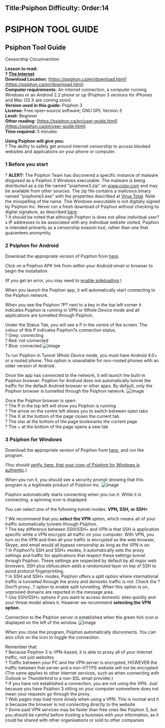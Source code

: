 Title:Psiphon
Difficulty:
Order:14
---
# PSIPHON TOOL GUIDE

## Psiphon Tool Guide   
Censorship Circumvention 

**Lesson to read:   
? [The Internet](umbrella://lesson/the-internet)**  
**Download Location:** [https://psiphon.ca/en/download.html](https://psiphon.ca/en/download.html)   
**Computer requirements:** An internet connection, a computer running Windows or an Android 2.2 phone or up (Psiphon 3 versions for iPhones and Mac OS X are coming soon)  
**Version used in this guide:** Psiphon 3  
**License:** Free open-source software; GNU GPL Version 3  
**Level:** Beginner  
**Other reading:** [https://psiphon.ca/en/user-guide.html](https://psiphon.ca/en/user-guide.html)  
**Time required:** 5 minutes

**Using Psiphon will give you:**  
? The ability to safely get around internet censorship to access blocked websites and applications on your phone or computer.

### 1 Before you start 

? **ALERT:** The Psiphon Team has discovered a specific instance of malware disguised as a Psiphon 3 Windows executable. The malware is being distributed as a zip file named "pisphone3.zip" on www.copy.com and may be available from other sources. The zip file contains a malicious binary named "pisphone3.exe" with the properties described at [Virus Total](https://www.virustotal.com/en/file/54201e181615c7eb18ee5a5ca3a0b7924cf3097ac5214fbee530741b6a6bc3da/analysis/1372262585/). Note the misspelling of the name. This Windows executable is not digitally signed by Psiphon Inc. Never run a fresh download of Psiphon without checking its digital signature, as described [here](https://psiphon.ca/en.html#is_my_psiphon_3_for_windows_authentic).  
? It should be noted that although Psiphon is does not allow individual user?s IP addresses to be associated with any individual website visited, Psiphon is intended primarily as a censorship evasion tool, rather than one that guarantees anonymity.

### 2 Psiphon for Android

Download the appropriate version of Psiphon from [here](https://psiphon.ca/en/download.html). 

Click on a Psiphon APK link from within your Android email or browser to begin the installation. 

(If you get an error, you may need to [enable sideloading](https://psiphon.ca/en/faq.html#android-enable-sideloading).)

When you launch the Psiphon app, it will automatically start connecting to the Psiphon network.

When you see the Psiphon ?P? next to a key in the top left corner it indicates Psiphon is running in VPN or Whole Device mode and all applications are tunnelled through Psiphon.

Under the Status Tab, you will see a P in the centre of the screen. The colour of this P indicates Psiphon?s connection status.  
? Grey: connecting  
? Red: not connected  
? Blue: connected
![image](tool_psiphon1.png)

To run Psiphon in Tunnel _Whole Device_ mode, you must have Android 4.0+ or a rooted phone. This option is unavailable for non-rooted phones with an older version of Android.

Once the app has connected to the network, it will launch the built-in Psiphon browser. Psiphon for Android does not automatically tunnel the traffic for the default Android browser or other apps. By default, only the Psiphon browser is tunnelled through the Psiphon network.
![image](tool_psiphon2.png)

 Once the Psiphon browser is open:  
? The P in the top left will show you Psiphon is running  
? The arrow on the centre left allows you to switch between open tabs  
? The X at the bottom of the page closes the current tab  
? The star at the bottom of the page bookmarks the current page  
? The + at the bottom of the page opens a new tab

### 3 Psiphon for Windows

Download the appropriate version of Psiphon from [here](https://psiphon.ca/en/download.html), and run the program. 

(You should [verify, here, that your copy of Psiphon for Windows is authentic](https://psiphon.ca/en/faq.html#authentic-windows).)

When you run it, you should see a security prompt showing that this program is a legitimate product of Psiphon Inc.
![image](tool_psiphon3.png)

Psiphon automatically starts connecting when you run it. While it is connecting, a spinning icon is displayed. 

You can select one of the following tunnel modes: **VPN, SSH, or SSH+** 

? We recommend that you **select the VPN** option, which means all of your traffic automatically tunnels through Psiphon.  
? The key difference between SSH/SSH+ and VPN is that SSH is application specific while a VPN encrypts all traffic on your computer. With VPN, you turn on the VPN and then all your traffic is encrypted so the web browser, Skype, and email would all bypass censorship as long as the VPN is on.  
? In Psiphon?s SSH and SSH+ modes, it automatically sets the proxy settings and traffic for applications that respect these settings tunnel through Psiphon. These settings are respected by default by all major web browsers. SSH plus obfuscation adds a randomized layer on top of SSH to avoid protocol fingerprinting.   
? In SSH and SSH+ modes, Psiphon offers a split option where international traffic is tunnelled through the proxy and domestic traffic is not. Check the ?Don?t proxy...? option to enable split tunnelling. When this option is on, unproxied domains are reported in the message area.   
? Use SSH/SSH+ options if you want to access domestic sites quickly and your threat model allows it. However we recommend **selecting the VPN option**.

Connection to the Psiphon server is established when the green tick icon is displayed on the left of the window. 
![image](tool_psiphon4.png)

When you close the program, Psiphon automatically disconnects. You can also click on the icon to toggle the connection.

Remember that:  
? Because Psiphon 3 is VPN-based, it is able to proxy all of your Internet traffic, not just websites  
? Traffic between your PC and the VPN server is encrypted, HOWEVER the traffic between that server and a non-HTTPS website will not be encrypted. (The same applies to other Internet services, such as when connecting with Outlook or Thunderbird to a non-SSL email provider.)  
? If you have not established a connection, you are not using the VPN. Just because you have Psiphon 3 sitting on your computer somewhere does not mean your requests go through the proxy.  
? Web pages may load more slowly when using a VPN. This is normal and it is because the browser is not connecting directly to the website  
? Some paid VPN services may be faster than free ones like Psiphon 3, but you should be careful before trusting a business with your information, as it could be shared with other organisations or sold to other companies